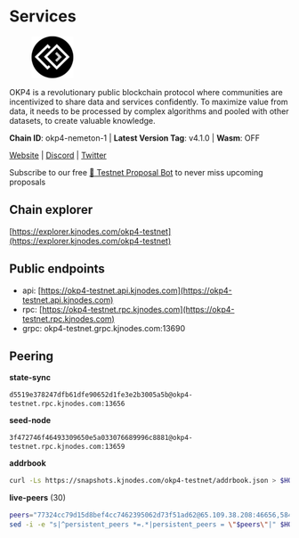 # Services

<figure><img src="https://raw.githubusercontent.com/kj89/cosmos-images/main/logos/okp4.png" alt=""><figcaption></figcaption></figure>

OKP4 is a revolutionary public blockchain protocol where communities are incentivized to  share data and services confidently. To maximize value from data, it needs to be processed  by complex algorithms and pooled with other datasets, to create valuable knowledge.

**Chain ID**: okp4-nemeton-1 | **Latest Version Tag**: v4.1.0 | **Wasm**: OFF

[Website](https://okp4.network) | [Discord](https://discord.gg/okp4) | [Twitter](https://twitter.com/OKP4_Protocol)



Subscribe to our free [🤖 Testnet Proposal Bot](https://t.me/kjnodes_testnet_proposal_bot) to never miss upcoming proposals


## Chain explorer
[https://explorer.kjnodes.com/okp4-testnet](https://explorer.kjnodes.com/okp4-testnet)

## Public endpoints

* api: [https://okp4-testnet.api.kjnodes.com](https://okp4-testnet.api.kjnodes.com)
* rpc: [https://okp4-testnet.rpc.kjnodes.com](https://okp4-testnet.rpc.kjnodes.com)
* grpc: okp4-testnet.grpc.kjnodes.com:13690

## Peering

**state-sync**

```text
d5519e378247dfb61dfe90652d1fe3e2b3005a5b@okp4-testnet.rpc.kjnodes.com:13656
```

**seed-node**

```text
3f472746f46493309650e5a033076689996c8881@okp4-testnet.rpc.kjnodes.com:13659
```

**addrbook**
```bash
curl -Ls https://snapshots.kjnodes.com/okp4-testnet/addrbook.json > $HOME/.okp4d/config/addrbook.json
```

**live-peers** (30)
```bash
peers="77324cc79d15d8bef4cc7462395062d73f51ad62@65.109.38.208:46656,584871b6f75e970f5a95f9532fdc05fc91d6b447@65.109.116.204:20456,d5519e378247dfb61dfe90652d1fe3e2b3005a5b@65.109.68.190:36656,5a48f6e97236ea2b75184a8c4c4ddd7c5a939a2e@65.109.65.163:20456,ead118d7cbe51cbabf5a77b69db7255512f41023@88.208.34.134:60656,c5616b6e6a0612f8800898e8e3ced17ffd87877a@51.178.65.184:26656,0521f5697fd89fc58bfbe0867525a9fe9efc12f4@65.109.154.182:38656,874373b78d2cd50e716aa464bf407581d9305655@94.250.201.130:27656,7dfc61d3ac9f6da7fa9f4893bc0ffa17ef8006e6@185.111.159.139:36656,603828b0b21b150ece5aeee9d548a259d08348ec@65.108.224.156:26656,42fbb917fca6787bc3ab774865f4bb1ef950f114@65.108.226.26:30656,c5ef62186e9aad1f83cab06f91533d1d5709bba7@65.109.117.212:13093,14f8949ab0a276d2e55c8fa6255430881978a619@185.192.96.236:26656,5c2a752c9b1952dbed075c56c600c3a79b58c395@95.214.55.232:26996,8028015d1c6828a0b734f3b108f0853b0e19305e@157.90.176.184:26656,fff0a8c202befd9459ff93783a0e7756da305fe3@38.242.150.63:16656,d1a0ff9bd7ea1ebd06bc7158f3523f5e557328be@163.172.135.127:26656,1e48c09a0f78070e90ed49b2e3d59f8fdc188e74@162.55.234.70:55156,8cdeb85dada114c959c36bb59ce258c65ae3a09c@88.198.242.163:36656,6a66a38bdd5895ec6f1ce18b3430860a30e18e02@142.132.149.118:26656,1f4fa23210cc1d086a928a3c6de7c24f6c8f17ba@202.61.226.120:16656,eef77b5ae1c37f3e5809ff928c329dde906be388@65.108.133.73:21656,74349a1cb9479b291866debe2042de8a2e88b850@65.108.233.109:17656,d1c1b729eff9afe7dfd371f190df6282c82ccfad@65.109.89.5:31656,854cc8b83a48ba4394c1940b57d0f42ec013e033@38.242.251.204:26656,82bb185819e5cf2bb6a9896447672efca27f28cb@65.109.15.202:26656,78d923333e39e747c6a7fbfcc822ec6279990556@91.211.251.232:28656,8bccab4596e8bc162763bad6597d43523e6c32f8@104.194.8.68:26656,8a7605d8ae4338de5b7a0d5c70244ce05e377630@85.10.200.221:26656,2ca4e1bed94cfe9fad160e704ccbabf95f438dee@65.108.129.29:60656"
sed -i -e "s|^persistent_peers *=.*|persistent_peers = \"$peers\"|" $HOME/.okp4d/config/config.toml
```
